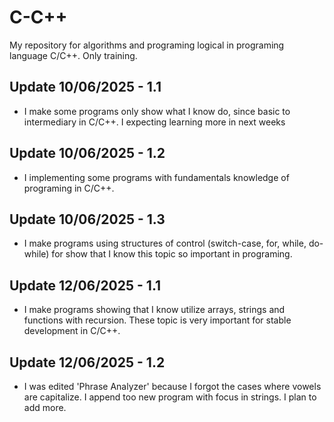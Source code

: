 # C-C++

My repository for algorithms and programing logical in programing language C/C++. Only training.

## Update 10/06/2025 - 1.1

- I make some programs only show what I know do, since basic to intermediary in C/C++. I expecting learning more in next weeks

## Update 10/06/2025 - 1.2

- I implementing some programs with fundamentals knowledge of programing in C/C++.

## Update 10/06/2025 - 1.3

- I make programs using structures of control (switch-case, for, while, do-while) for show that I know this topic so important in programing.

## Update 12/06/2025 - 1.1

- I make programs showing that I know utilize arrays, strings and functions with recursion. These topic is very important for stable development in C/C++.

## Update 12/06/2025 - 1.2

- I was edited 'Phrase Analyzer' because I forgot the cases where vowels are capitalize. I append too new program with focus in strings. I plan to add more.
